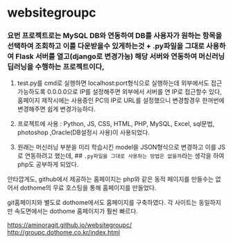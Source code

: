 # websitegroupc

### 요번 프로젝트로는 MySQL DB와 연동하여 DB를 사용자가 원하는 항목을 선택하여 조회하고 이를 다운받을수 있게하는것 + .py파일을 그대로 사용하여 Flask 서버를 열고(django로 변경가능) 해당 서버와 연동하여 머신러닝 딥러닝을 수행하는 프로젝트이다, 

1) test.py를 cmd로 실행하면 localhost:port형식으로 실행하는데 외부에서도 접근가능하도록 0.0.0.0으로 IP를 설정해주면
외부에서 서버를 연 IP로 접근할수 있다, 홈페이지 제작시에는 사용중인 PC의 IP로 URL를 설정했으니 변경할경우 한꺼번에 변경해주면 쉽게 변경가능하다.

2) 프로젝트에 사용 : Python, JS, CSS, HTML, PHP, MySQL, Excel, sql문법, photoshop ,Oracle(DB설정시 사용)이 사용되었다.

3) 원래는 머신러닝 부분을 미리 학습시킨 model을 JSON형식으로 변경하고 이를 JS로 연동하려고 했는데, ## `.py파일을 그대로 사용하는 방법은 없을까`라는 
생각을 하여 php도 공부하게 되었다. 

안타깝게도, github에서 제공하는 홈페이지는 php와 같은 동적 페이지를 만들수는 없어서 dothome의 무료 호스팅을 통해 홈페이지를 만들었다.

git홈페이지와 별도로 dothome에서도 홈페이지를 구축하였다. 
각 사이트는 동일하지만 속도면에서는 dothome 홈페이지가 훨씬 빠르다.

https://aminoragit.github.io/websitegroupc/
http://groupc.dothome.co.kr/index.html



